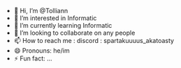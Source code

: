 - 👋 Hi, I’m @Tolliann
- 👀 I’m interested in Informatic
- 🌱 I’m currently learning Informatic
- 💞️ I’m looking to collaborate on any people
- 📫 How to reach me : discord : spartakuuuus_akatoasty
- 😄 Pronouns: he/im
- ⚡ Fun fact: ...

